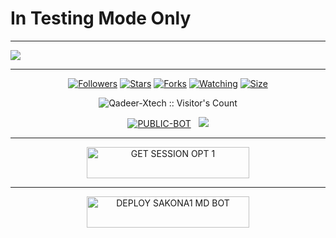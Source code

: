 # In Testing Mode Only

---
<a href="https://git.io/typing-svg">
    <img src="https://readme-typing-svg.herokuapp.com?color=FF1043&lines=**😘WELCOME+TO+MY+REPOSITERY😘**!;❤❤SAKONA1+MD+Thanks+for+visiting❤❤!;**🥰🥰QADEER+KHAN+KULACHI🥰🥰**!"/>
</a>

___





<p align="center">
<a href="https://github.com/Qadeer-Xtech/followers"><img title="Followers" src="https://img.shields.io/github/followers/Qadeer-Xtech?color=purple&style=flat-square"></a>
<a href="https://github.com/Qadeer-Xtech/SAKONA1-MD/stargazers/"><img title="Stars" src="https://img.shields.io/github/stars/Qadeer-Xtech/SAKONA1-MD?color=blue&style=flat-square"></a>
<a href="https://github.com/Qadeer-Xtech/SAKONA1-MD/network/members"><img title="Forks" src="https://img.shields.io/github/forks/Qadeer-Xtech/SAKONA1-MD?color=blue&style=flat-square"></a>
<a href="https://github.com/Qadeer-Xtech/SAKONA1-MD/watchers"><img title="Watching" src="https://img.shields.io/github/watchers/Qadeer-Xtech/SAKONA1-MD?label=Watchers&color=blue&style=flat-square"></a>
<a href="https://github.com/Qadeer-Xtech/SAKONA1-MD/"><img title="Size" src="https://img.shields.io/github/repo-size/Qadeer-Xtech/SAKONA1-MD?style=flat-square&color=green"></a>
<p align="center"><img src="https://profile-counter.glitch.me/{Qadeer-Xtech}/count.svg" alt="Qadeer-Xtech :: Visitor's Count" old_src="https://profile-counter.glitch.me/{Qadeer-Xtech}/count.svg" /></p>
<p align="center">
<a href="https://github.com/Qadeer-Xtech/SAKONA1-MD"><img title="PUBLIC-BOT" src="https://img.shields.io/static/v1?label=Language&message=English&style=flat-square&color=darkpink"></a> &nbsp;
  <img src="https://komarev.com/ghpvc/?username=Qadeer-Xtech&label=VIEWS&style=flat-square&color=blue" />
</a>











___
<p align="center">
  <a href="https://qadeer-pair-9e1dc45a3836.herokuapp.com/">
    <img title="GET SESSION OPT 1" src="https://img.shields.io/badge/🔑_GET_SAKONA1 MD_SESSION-000000?style=for-the-badge&logo=quantum&logoColor=white&color=skyblue" width="260" height="50"/>
  </a>

---
<p align="center">
<a href="https://dashboard.heroku.com/new?template=https://github.com/Qadeer-Xtech/SAKONA1-MD/tree/main">
    <img title="DEPLOY SAKONA1 MD BOT" src="https://img.shields.io/badge/🚀_DEPLOY_ON_HEROKU-000000?style=for-the-badge&logo=heroku&logoColor=white&color=FF00FF" width="260" height="50"/>
  </a>
</p>




